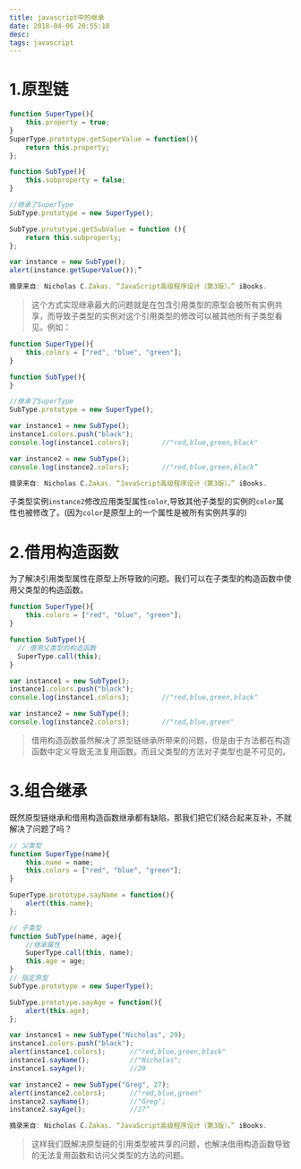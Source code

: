 ```yaml
---
title: javascript中的继承
date: 2018-04-06 20:55:18
desc:
tags: javascript
---
```


# 1.原型链
```js
function SuperType(){
    this.property = true;
}
SuperType.prototype.getSuperValue = function(){
    return this.property;
};

function SubType(){
    this.subproperty = false;
}

//继承了SuperType
SubType.prototype = new SuperType();

SubType.prototype.getSubValue = function (){
    return this.subproperty;
};

var instance = new SubType();
alert(instance.getSuperValue());”

摘录来自: Nicholas C.Zakas. “JavaScript高级程序设计（第3版）。” iBooks. 

```
> 这个方式实现继承最大的问题就是在包含引用类型的原型会被所有实例共享，而导致子类型的实例对这个引用类型的修改可以被其他所有子类型看见。例如：

<!-- more -->
```js
function SuperType(){
    this.colors = ["red", "blue", "green"];
}

function SubType(){            
}

//继承了SuperType
SubType.prototype = new SuperType();

var instance1 = new SubType();
instance1.colors.push("black");
console.log(instance1.colors);        //"red,blue,green,black"

var instance2 = new SubType();
console.log(instance2.colors);        //"red,blue,green,black”

摘录来自: Nicholas C.Zakas. “JavaScript高级程序设计（第3版）。” iBooks. 
```
子类型实例`instance2`修改应用类型属性`color`,导致其他子类型的实例的`color`属性也被修改了。(因为`color`是原型上的一个属性是被所有实例共享的)



# 2.借用构造函数
为了解决引用类型属性在原型上所导致的问题。我们可以在子类型的构造函数中使用父类型的构造函数。
```js
function SuperType(){
    this.colors = ["red", "blue", "green"];
}

function SubType(){ 
  // 借用父类型的构造函数
  SuperType.call(this);          
}

var instance1 = new SubType();
instance1.colors.push("black");
console.log(instance1.colors);        //"red,blue,green,black"

var instance2 = new SubType();
console.log(instance2.colors);        //"red,blue,green"
```
> 借用构造函数虽然解决了原型链继承所带来的问题，但是由于方法都在构造函数中定义导致无法复用函数。而且父类型的方法对子类型也是不可见的。

# 3.组合继承
既然原型链继承和借用构造函数继承都有缺陷，那我们把它们结合起来互补，不就解决了问题了吗？
```js
// 父类型
function SuperType(name){
    this.name = name;
    this.colors = ["red", "blue", "green"];
}

SuperType.prototype.sayName = function(){
    alert(this.name);
};

// 子类型
function SubType(name, age){  
    //继承属性
    SuperType.call(this, name);
    this.age = age;
}
// 指定原型
SubType.prototype = new SuperType();

SubType.prototype.sayAge = function(){
    alert(this.age);
};

var instance1 = new SubType("Nicholas", 29);
instance1.colors.push("black");
alert(instance1.colors);      //"red,blue,green,black"
instance1.sayName();          //"Nicholas";
instance1.sayAge();           //29

var instance2 = new SubType("Greg", 27);
alert(instance2.colors);      //"red,blue,green"
instance2.sayName();          //"Greg";
instance2.sayAge();           //27”

摘录来自: Nicholas C.Zakas. “JavaScript高级程序设计（第3版）。” iBooks. 

```
> 这样我们既解决原型链的引用类型被共享的问题，也解决借用构造函数导致的无法复用函数和访问父类型的方法的问题。